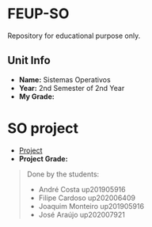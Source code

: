 # FEUP-SO
Repository for educational purpose only.

## Unit Info
- <b>Name:</b> Sistemas Operativos
- <b>Year:</b> 2nd Semester of 2nd Year
- <b>My Grade:</b> 

# SO project
- [Project](project/docs/Enunciado.pdf) 
- <b>Project Grade:</b>

> Done by the students:
> - André Costa up201905916
> - Filipe Cardoso up202006409
> - Joaquim Monteiro up201905916
> - José Araújo up202007921
